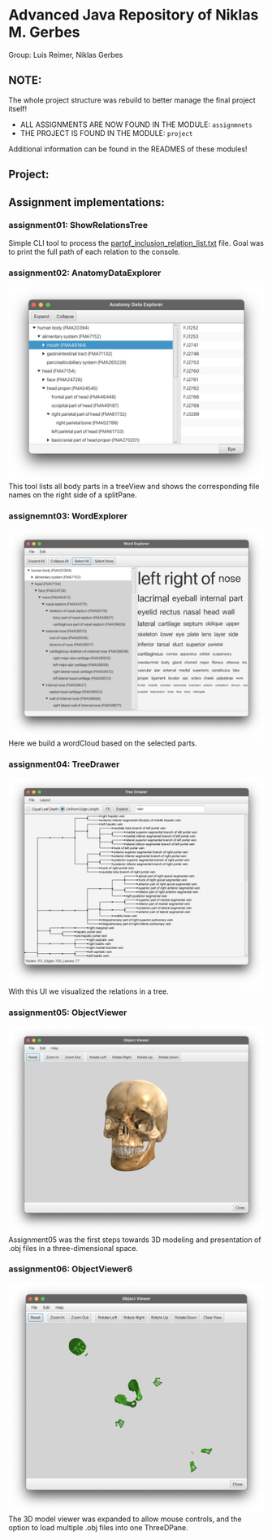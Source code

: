 # Advanced Java Repository of Niklas M. Gerbes
Group: Luis Reimer, Niklas Gerbes

## NOTE:
The whole project structure was rebuild to better manage the final project itself!

- ALL ASSIGNMENTS ARE NOW FOUND IN THE MODULE: `assignmnets`
- THE PROJECT IS FOUND IN THE MODULE: `project`

Additional information can be found in the READMES of these modules!


## Project:


## Assignment implementations:

### assignment01: ShowRelationsTree
Simple CLI tool to process the [partof_inclusion_relation_list.txt](src/main/resources/asgmt01_res/partof_inclusion_relation_list.txt) file.
Goal was to print the full path of each relation to the console.

### assignment02: AnatomyDataExplorer
![AnatomyDataExplorer.png](../img/AnatomyDataExplorer.png)
This tool lists all body parts in a treeView and shows the corresponding file names on the right side
of a splitPane.

### assignemnt03: WordExplorer
![WordExplorer.png](../img/WordExplorer.png)
Here we build a wordCloud based on the selected parts.

### assignment04: TreeDrawer
![TreeDrawer.png](../img/TreeDrawer.png)
With this UI we visualized the relations in a tree.

### assignment05: ObjectViewer
![ObjectViewer.png](../img/ObjectViewer.png)
Assignment05 was the first steps towards 3D modeling and presentation of .obj files in a three-dimensional space.

### assignment06: ObjectViewer6
![ObjectViewer6.png](../img/ObjectViewer6.png)
The 3D model viewer was expanded to allow mouse controls, and the option to load multiple .obj files into one ThreeDPane.

